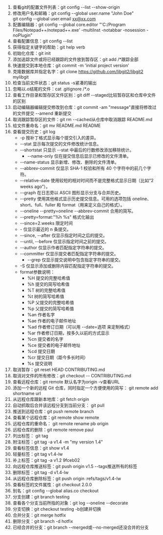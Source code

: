 1. 查看git的配置文件列表：git config --list --show-origin  
2. 修改用户名和邮箱：git config --global user.name "John Doe"  
                    git config --global user.email xx@xx.com
3. 配置编辑器：git config --global core.editor "'C:/Program Files/Notepad++/notepad++.exe' -multiInst -notabbar -nosession -noPlugin"  
4. 查看配置信息：git config --list  
5. 获得指定关键字的帮助：git help verb  
6. 初始化仓库：git init  
7. 添加追踪文件或将已经跟踪的文件放到暂存区：git add /*跟踪全部  
8. 快速提交到本地仓库：git commit -m 'initial project version'  
9. 克隆数据库并指定名字：git clone https://github.com/libgit2/libgit2 mylibgit  
10. 检查当前文件状态：git status    -s紧凑的输出
11. 忽略以.o结尾的文件：cat .gitignore /*.o   
12. 查看工作目录和暂存区文件区别：git diff    --staged比较暂存区和仓库中文件的区别  
13. 启动编辑器编辑提交修改到仓库：git commit    -am "message"直接将修改过的文件提交 --amend 重新提交  
14. 取消跟踪暂存区的文件：git rm    --cached从仓库中取消跟踪     README.md  
15. 给文件重命名：git mv README.md README  
16. 查看提交历史：git log    
	* -p 按补丁格式显示每个提交引入的差异。  
	* --stat 显示每次提交的文件修改统计信息。  
	* --shortstat 只显示 --stat 中最后的行数修改添加移除统计。  
        * --name-only 仅在提交信息后显示已修改的文件清单。  
	* --name-status 显示新增、修改、删除的文件清单。  
	* --abbrev-commit 仅显示 SHA-1 校验和所有 40 个字符中的前几个字符。  
	* --relative-date 使用较短的相对时间而不是完整格式显示日期（比如“2 weeks ago”）。  
	* --graph 在日志旁以 ASCII 图形显示分支与合并历史。  
	* --pretty 使用其他格式显示历史提交信息。可用的选项包括 oneline、short、full、fuller 和 format（用来定义自己的格式）。  
	* --oneline   --pretty=oneline --abbrev-commit 合用的简写。  
	* --pretty=format:"%h %s" 格式化输出  
	* --since=2.weeks 限定时间  
	* -<n> 仅显示最近的 n 条提交。  
	* --since, --after 仅显示指定时间之后的提交。  
	* --until, --before 仅显示指定时间之前的提交。  
	* --author 仅显示作者匹配指定字符串的提交。  
	* --committer 仅显示提交者匹配指定字符串的提交。  
        * --grep 仅显示提交说明中包含指定字符串的提交。  
	* -S 仅显示添加或删除内容匹配指定字符串的提交。  
	* format参数说明：  
		* %H 提交的完整哈希值  
		* %h 提交的简写哈希值  
		* %T 树的完整哈希值  
		* %t 树的简写哈希值  
		* %P 父提交的完整哈希值  
		* %p 父提交的简写哈希值  
		* %an 作者名字  
		* %ae 作者的电子邮件地址  
		* %ad 作者修订日期（可以用 --date=选项 来定制格式）  
		* %ar 作者修订日期，按多久以前的方式显示  
		* %cn 提交者的名字  
		* %ce 提交者的电子邮件地址  
		* %cd 提交日期  
		* %cr 提交日期（距今多长时间）  
		* %s 提交说明  
17. 取消暂存：git reset HEAD CONTRIBUTING.md  
18. 取消对文件的所有修改：git checkout -- CONTRIBUTING.md  
19. 查看远程仓库：git remote 默认名字为origin  -v查看URL  
20. 添加一个新的远程 Git 仓库，同时指定一个方便使用的简写： git remote add shortname url  
21. 从远程仓库跟新本地库：git fetch origin  
22. 自动抓取后合并该远程分支到当前分支： git pull  
23. 推送到远程仓库：git push remote branch  
24. 查看某个远程仓库：git remote show remote  
25. 远程仓库的重命名： git remote rename pb origin  
25. 远程仓库的删除：git remote remove paul  
26. 列出标签： git tag  
27. 附注标签：git tag -a v1.4 -m "my version 1.4"  
28. 查看标签信息：git show v1.4  
29. 轻量标签：git tag v1.4-lw  
30. 补上标签：git tag -a v1.2 9fceb02  
31. 向远程仓库推送标签：git push origin v1.5  --tags推送所有的标签  
32. 删除标签：git tag -d v1.4-lw  
33. 从远程仓库删除标签：git push origin :refs/tags/v1.4-lw  
34. 查看标签的文件属性：git checkout 2.0.0  
35. 别名：git config --global alias.co checkout  
36. 分支创建：git branch testing  
37. 查看各个分支当前所指的对象：git log --oneline --decorate  
38. 分支切换：git checkout testing -b创建并切换  
39. 合并分支：git merge hotfix  
40. 删除分支：git branch -d hotfix  
41. 已经合并的分支：git branch --merged或--no-merged还没合并的分支  






























